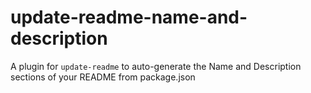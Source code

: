 # update-readme-name-and-description
A plugin for `update-readme` to auto-generate the Name and Description sections of your README from package.json
